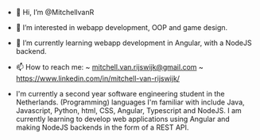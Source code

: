- 👋 Hi, I’m @MitchellvanR
- 👀 I’m interested in webapp development, OOP and game design.
- 🌱 I’m currently learning webapp development in Angular, with a NodeJS backend.
- 📫 How to reach me:
  ~ mitchell.van.rijswijk@gmail.com
  ~ https://www.linkedin.com/in/mitchell-van-rijswijk/ 
  
- I'm currently a second year software engineering student in the Netherlands. (Programming) languages I'm familiar with include Java, Javascript, 
  Python, html, CSS, Angular, Typescript and NodeJS. I am currently learning to develop web applications using Angular and making NodeJS backends in 
  the form of a REST API. 

<!---
MitchellvanR/MitchellvanR is a ✨ special ✨ repository because its `README.md` (this file) appears on your GitHub profile.
You can click the Preview link to take a look at your changes.
--->
